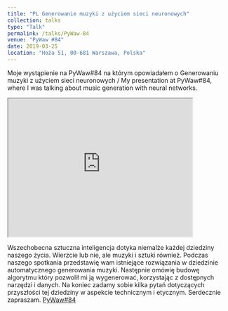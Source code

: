 ```yaml
---
title: "PL Generowanie muzyki z użyciem sieci neuronowych"
collection: talks
type: "Talk"
permalink: /talks/PyWaw-84
venue: "PyWaw #84"
date: 2019-03-25
location: "Hoża 51, 00-681 Warszawa, Polska"
---
```


Moje wystąpienie na PyWaw#84 na którym opowiadałem o Generowaniu muzyki z użyciem sieci neuronowych / My presentation at PyWaw#84, where I was talking about music generation with neural networks.

<iframe width="420" height="315"
src="https://www.youtube.com/embed/NytC56ZQhCo?autoplay=1">
</iframe> 

Wszechobecna sztuczna inteligencja dotyka niemalże każdej dziedziny naszego życia. Wierzcie lub nie, ale muzyki i sztuki również. Podczas naszego spotkania przedstawię wam istniejące rozwiązania w dziedzinie automatycznego generowania muzyki. Następnie omówię budowę algorytmu który pozwolił mi ją wygenerować, korzystając z dostępnych narzędzi i danych. Na koniec zadamy sobie kilka pytań dotyczących przyszłości tej dziedziny w aspekcie technicznym i etycznym. Serdecznie zapraszam. [PyWaw#84](https://pywaw.org/84/)